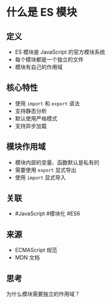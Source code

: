 # 什么是 ES 模块

## 定义
- ES 模块是 JavaScript 的官方模块系统
- 每个模块都是一个独立的文件
- 模块有自己的作用域

## 核心特性
- 使用 `import` 和 `export` 语法
- 支持静态分析
- 默认使用严格模式
- 支持异步加载

## 模块作用域
- 模块内部的变量、函数默认是私有的
- 需要使用 `export` 显式导出
- 使用 `import` 显式导入

## 关联
- #JavaScript #模块化 #ES6

## 来源
- ECMAScript 规范
- MDN 文档

## 思考
为什么模块需要独立的作用域？